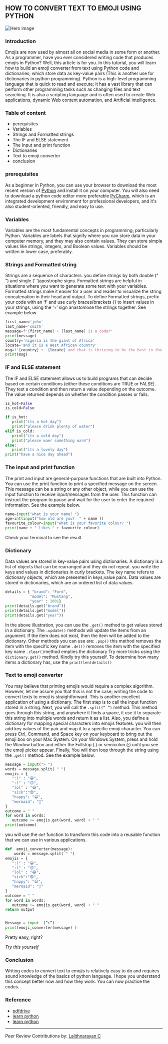 ## HOW TO CONVERT TEXT TO EMOJI USING PYTHON

![Hero image](/engineering-education/how-to-convert-text-to-emoji-using-python/hero.jpg)

### Introduction
Emojis are now used by almost all on social media in some form or another.
As a programmer, have you ever considered writing code that produces emojis in Python? Well, this article is for you.
In this tutorial, you will learn how to build an emoji converter from text using Python code and dictionaries; which store data as key-value pairs (This is another use for dictionaries in python programming).
Python is a high-level programming language that is quick to read and execute; it has a vast library that can perform other programming tasks such as changing files and text searching.
It is also a scripting language and is often used to create Web applications, dynamic Web content automation, and Artificial intelligence.

### Table of content
- perequisites
- Variables
- Strings and Formatted strings
- The IF and ELSE statement
- The Input and print function
- Dictionaries
- Text to emoji converter
- conclusion

### prerequisites
As a beginner in Python, you can use your browser to download the most recent version of [Python](https://www.python.org/ftp/python/3.9.2/python-3.9.2-macosx10.9.pkg) and install it on your computer. 
You will also need to download a python code editor more preferable [PyCharm](https://www.jetbrains.com/pycharm/download/download-thanks.html?platform=mac), which is an integrated development environment for professional developers, and it's also student-oriented, friendly, and easy to use.

### Variables
Variables are the most fundamental concepts in programming, particularly Python. Variables are labels that signify where you can store data in your computer memory, and they may also contain values. They can store simple values like strings, integers, and Boolean values. Variables should be written in lower case, preferably.

### Strings and Formatted string
Strings are a sequence of characters. you define strings by both double (“ ”) and single (‘ ’)apostrophe signs. Formatted strings are helpful in situations where you want to generate some text with your variables. Formatted strings make it easier for a user and reader to visualize the string concatenation in their head and output. To define Formatted strings, prefix your code with an ‘f’ and use curly braces/brackets {} to insert values in your strings, using the ‘+’ sign anastomose the strings together.
See example below

```Python
first_name='john'
last_name='smith'
message=f"{first_name} + {last_name} is a coder"
print(message)
country='nigeria is the giant of Africa'
locate='and it is a West African country'
msg=f'{country} +  {locate} and that is thriving to be the best in the world'
print(msg)
```

### IF and ELSE statement
The IF and ELSE statement allows us to build programs that can decide based on certain conditions (either these conditions are TRUE or FALSE). They test a condition and then return a value depending on the outcome. The value returned depends on whether the condition passes or fails.

```Python
is_hot=False
is_cold=False

if is_hot:
   print("its a hot day")
   print("please drink plenty of water")
elif is_cold:
   print("its a cold day")
   print("please waer something warm")
else:
   print("its a lovely day")
print("have a nice day ahead")
```

### The input and print function
The print and input are general-purpose functions that are built into Python. You can use the print function to print a specified message on the screen. This message can be a string or any other object, while you can use the input function to receive input/messages from the user. This function can instruct the program to pause and wait for the user to enter the required information. See the example below.

```Python
name=input("what is your name? ")
age=int(input("how old are you?  " + name ))
favourite_colour=input("what is your favorite colour? ")
print(name + " likes " + favourite_colour)
```

Check your terminal to see the result.

### Dictionary
Data values are stored in key-value pairs using dictionaries. A dictionary is a list of objects that can be rearranged and they do not repeat. you write the keys and values in dictionaries in curly brackets. The key name refers to dictionary objects, which are presented in keys;value pairs. Data values are stored in dictionaries, which are an ordered list of data values.

```Python
details = { "brand": "Ford",
           "model": "Mustang",
           "year" : 2001}
print(details.get("brand"))
print(details.get("model"))
print(details.get("year"))
```

In the above illustration, you can use the `.get()` method to get values stored in a dictionary.
The  `.update()` methods will update the items from an argument. If the item does not exist, then the item will be added to the dictionary. Other methods you can use are:
`.pop()` this method removes the item with the specific key name
`.del()` removes the item with the specified key name
`.clear()`method empties the dictionary
Try more tricks using the  `dictionary.get()` method.
Kindly try this yourself.
To determine how many items a dictionary has, use the `print(len(details))`

### Text to emoji converter
You may believe that printing emojis would require a complex algorithm. However, let me assure you that this is not the case; writing the code to convert texts to emoji is straightforward. This is another excellent application of using a dictionary.
The first step is to call the input function stored in a string. Next, you will call the `.split(“ ”)` method. This method goes through this string, and anywhere it finds a space, it use it to separate this string into multiple words and return it as a list. Also, you define a dictionary for mapping special characters into emojis features.  you will then add key values of the pair and map it to a specific emoji character.
You can press Ctrl, Command, and Space key on your keyboard to bring out the emoji box on your Mac System. On your Windows System, press and hold the Window button and either the  Fullstop (.) or semicolon (;) until you see the emoji picker appear.
Finally, You will then loop through the string using the `.get()` method.
See the example below.

```Python
message = input("> ")
words = message.split( " ")
emojis = {
   ":)" : "😀",
   ":(" : "😞",
   "lol" : "😂",
   "sick":"😨",
   "happy": "😀",
   "mermaid": "🧜‍"
}
outcome = " "
for word in words:
   outcome += emojis.get(word, word) + " "
print(outcome)
```

you will use the `def` function to transform this code into a reusable function that we can use in various applications.

```Python
def  emoji_converter(message):
 	words = message.split( " ")
emojis = {
   ":)" : "😀",
   ":(" : "😞",
   "lol" : "😂",
   "sick":"😨",
   "happy": "😀",
   "mermaid": "🧜‍"
}
outcome = " "
for word in words:
   outcome += emojis.get(word, word) + " "
return output


Message = input  (“>”)
print(emoji_converter(message) )
```

Pretty easy, right?

*Try this yourself*

### Conclusion
Writing codes to convert text to emojis is relatively easy to do and requires sound knowledge of the basics of python language. I hope you understand this concept better now and how they work. You can now practice the codes.

### Reference
 - [pdfdrive](https://www.pdfdrive.com/python-programming-python-programming-for-beginners-python-programming-for-intermediates-e180663309.html)
- [learn python](https://www.udemy.com/course/learn-python/)
- [learn python](https://www.learnpython.org/)

---
Peer Review Contributions by: [Lalithnarayan C](/engineering-education/authors/lalithnarayan-c/)
